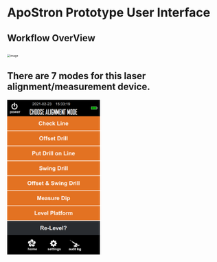 # ApoStron Prototype User Interface

## Workflow OverView

<img src="workflow_img/workflow.gif" alt="image" style="zoom:45%;" />

## There are 7 modes for this laser alignment/measurement device.

<img src="workflow_img/Mode_Page/Mode_List.png" alt="image" style="zoom:45%;" />